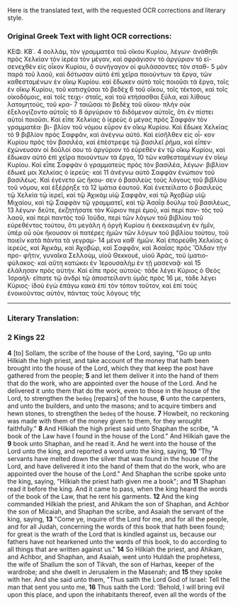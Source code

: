 Here is the translated text, with the requested OCR corrections and literary style.

### Original Greek Text with light OCR corrections:

ΚΕΦ. ΚΒ΄.
4 σολλὰμ, τὸν γραμματέα τοῦ οἴκου Κυρίου, λέγων· ἀνάθηθι πρὸς
Χελκίαν τὸν ἱερέα τὸν μέγαν, καὶ σφράγισον τὸ ἀργύριον τὸ εἰ-
σενεχθὲν εἰς οἶκον Κυρίου, ὃ συνήγαγον οἱ φυλάσσοντες τὸν σταθ-
5 μὸν παρὰ τοῦ λαοῦ, καὶ δότωσαν αὐτὸ ἐπὶ χεῖρα ποιούντων τὰ
ἔργα, τῶν καθεσταμένων ἐν οἴκῳ Κυρίου. καὶ ἔδωκεν αὐτὸ τοῖς
ποιοῦσι τὰ ἔργα, τοῖς ἐν οἴκῳ Κυρίου, τοῦ κατισχῦσαι τὸ βεδὲχ
6 τοῦ οἴκου, τοῖς τέκτοσι, καὶ τοῖς οἰκοδόμοις, καὶ τοῖς τειχι-
σταῖς, καὶ τοῦ κτήσασθαι ξύλα, καὶ λίθους λατομητούς, τοῦ κρα-
7 ταιῶσαι τὸ βεδὲχ τοῦ οἴκου· πλὴν οὐκ ἐξελογίζοντο αὐτοῖς τὸ
8 ἀργύριον τὸ διδόμενον αὐτοῖς, ὅτι ἐν πίστει αὐτοὶ ποιοῦσι. Καὶ
εἶπε Χελκίας ὁ ἱερεὺς ὁ μέγας πρὸς Σαφφὰν τὸν γραμματέα· βι-
βλίον τοῦ νόμου εὗρον ἐν οἴκῳ Κυρίου. Καὶ ἔδωκε Χελκίας τὸ
9 βιβλίον πρὸς Σαφφᾶν, καὶ ἀνέγνω αὐτό. Καὶ εἰσῆλθεν εἰς οἶ-
κον Κυρίου πρὸς τὸν βασιλέα, καὶ ἐπέστρεψε τῷ βασιλεῖ ῥῆμα,
καὶ εἶπεν· ἐχώνευσαν οἱ δοῦλοί σου τὸ ἀργύριον τὸ εὑρεθὲν ἐν
τῷ οἴκῳ Κυρίου, καὶ ἔδωκαν αὐτὸ ἐπὶ χεῖρα ποιούντων τὰ ἔργα,
10 τῶν καθεσταμένων ἐν οἴκῳ Κυρίου. Καὶ εἶπε Σαφφὰν ὁ γραμματεὺς
πρὸς τὸν βασιλέα, λέγων· βιβλίον ἔδωκέ μοι Χελκίας ὁ ἱερεὺς· καὶ
11 ἀνέγνω αὐτὸ Σαφφὰν ἐνώπιον τοῦ βασιλέως. Καὶ ἐγένετο ὡς ἤκου-
σεν ὁ βασιλεὺς τοὺς λόγους τοῦ βιβλίου τοῦ νόμου, καὶ ἐξέῤῥηξε τὰ
12 ἱμάτια ἑαυτοῦ. Καὶ ἐνετείλατο ὁ βασιλεὺς τῷ Χελκία τῷ ἱερεῖ,
καὶ τῷ Ἀχικὰμ υἱῷ Σαφφᾶν, καὶ τῷ Ἀχοβὼρ υἱῷ Μιχαίου, καὶ
τῷ Σαφφὰν τῷ γραμματεῖ, καὶ τῷ Ἀσαΐᾳ δούλῳ τοῦ βασιλέως,
13 λέγων· δεῦτε, ἐκζητήσατε τὸν Κύριον περὶ ἐμοῦ, καὶ περὶ παν-
τὸς τοῦ λαοῦ, καὶ περὶ παντὸς τοῦ Ἰούδα, περὶ τῶν λόγων τοῦ
βιβλίου τοῦ εὑρεθέντος τούτου, ὅτι μεγάλη ἡ ὀργὴ Κυρίου ἡ
ἐκκεκαυμένη ἐν ἡμῖν, ὑπὲρ οὗ οὐκ ἤκουσαν οἱ πατέρες ἡμῶν τῶν
λόγων τοῦ βιβλίου τούτου, τοῦ ποιεῖν κατὰ πάντα τὰ γεγραμ-
14 μένα καθ᾿ ἡμῶν. Καὶ ἐπορεύθη Χελκίας ὁ ἱερεύς, καὶ Ἀχικὰμ,
καὶ Ἀχοβὼρ, καὶ Σαφφᾶν, καὶ Ἀσαΐας πρὸς Ὄλδαν τὴν προ-
φῆτιν, γυναῖκα Σελλοὺμ, υἱοῦ Θεκκουὲ, υἱοῦ Ἀρὰς, τοῦ ἱματιο-
φύλακος· καὶ αὕτη κατώκει ἐν Ἱερουσαλὴμ ἐν τῇ μασεναᾷ· καὶ
15 ἐλάλησαν πρὸς αὐτήν. Καὶ εἶπε πρὸς αὐτοὺς· τάδε λέγει Κύριος
ὁ Θεὸς Ἰσραήλ· εἴπατε τῷ ἀνδρὶ τῷ ἀποστείλαντι ὑμᾶς πρὸς
16 με, τάδε λέγει Κύριος· ἰδοὺ ἐγὼ ἐπάγω κακὰ ἐπὶ τὸν τόπον
τοῦτον, καὶ ἐπὶ τοὺς ἐνοικοῦντας αὐτὸν, πάντας τοὺς λόγους τῆς

---

### Literary Translation:

### 2 Kings 22

**4** [to] Sollam, the scribe of the house of the Lord, saying, "Go up unto Hilkiah the high priest, and take account of the money that hath been brought into the house of the Lord, which they that keep the post have gathered from the people;
**5** and let them deliver it into the hand of them that do the work, who are appointed over the house of the Lord. And he delivered it unto them that do the work, even to those in the house of the Lord, to strengthen the `bedeq` [repairs] of the house,
**6** unto the carpenters, and unto the builders, and unto the masons; and to acquire timbers and hewn stones, to strengthen the `bedeq` of the house.
**7** Howbeit, no reckoning was made with them of the money given to them, for they wrought faithfully."
**8** And Hilkiah the high priest said unto Shaphan the scribe, "A book of the Law have I found in the house of the Lord." And Hilkiah gave the
**9** book unto Shaphan, and he read it. And he went into the house of the Lord unto the king, and reported a word unto the king, saying,
**10** "Thy servants have melted down the silver that was found in the house of the Lord, and have delivered it into the hand of them that do the work, who are appointed over the house of the Lord." And Shaphan the scribe spoke unto the king, saying, "Hilkiah the priest hath given me a book"; and
**11** Shaphan read it before the king. And it came to pass, when the king heard the words of the book of the Law, that he rent his garments.
**12** And the king commanded Hilkiah the priest, and Ahikam the son of Shaphan, and Achbor the son of Micaiah, and Shaphan the scribe, and Asaiah the servant of the king, saying,
**13** "Come ye, inquire of the Lord for me, and for all the people, and for all Judah, concerning the words of this book that hath been found; for great is the wrath of the Lord that is kindled against us, because our fathers have not hearkened unto the words of this book, to do according to all things that are written against us."
**14** So Hilkiah the priest, and Ahikam, and Achbor, and Shaphan, and Asaiah, went unto Huldah the prophetess, the wife of Shallum the son of Tikvah, the son of Harhas, keeper of the wardrobe; and she dwelt in Jerusalem in the Masenah; and
**15** they spoke with her. And she said unto them, "Thus saith the Lord God of Israel: Tell the man that sent you unto me,
**16** Thus saith the Lord: 'Behold, I will bring evil upon this place, and upon the inhabitants thereof, even all the words of the